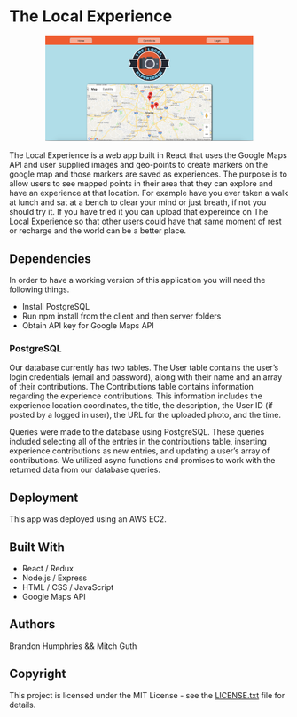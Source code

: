 # The Local Experience
<p align="center">
  <img src="https://github.com/MitchGuth/theLocalExperience/blob/master/TLE-Home-Screen.png" width="375">
</p>
The Local Experience is a web app built in React that uses the Google Maps API and user supplied images and geo-points to create markers on the google map and those markers are saved as experiences. The purpose is to allow users to see mapped points in their area that they can explore and have an experience at that location. For example have you ever taken a walk at lunch and sat at a bench to clear your mind or just breath, if not you should try it. If you have tried it you can upload that expereince on The Local Experience so that other users could have that same moment of rest or recharge and the world can be a better place.

## Dependencies
In order to have a working version of this application you will need the following things. 
- Install PostgreSQL
- Run npm install from the client and then server folders 
- Obtain API key for Google Maps API

### PostgreSQL

Our database currently has two tables. The User table contains the user’s login credentials (email and password), along with their name and an array of their contributions. The Contributions table contains information regarding the experience contributions. This information includes the experience location coordinates, the title, the description, the User ID (if posted by a logged in user), the URL for the uploaded photo, and the time. 

Queries were made to the database using PostgreSQL. These queries included selecting all of the entries in the contributions table, inserting experience contributions as new entries, and updating a user’s array of contributions. We utilized async functions and promises to work with the returned data from our database queries.

## Deployment
This app was deployed using an AWS EC2.

## Built With
- React / Redux
- Node.js / Express
- HTML / CSS / JavaScript
- Google Maps API

## Authors
Brandon Humphries && Mitch Guth

## Copyright
This project is licensed under the MIT License - see the [LICENSE.txt](https://github.com/MitchGuth/theLocalExperience/blob/master/LICENSE.txt) file for details.

